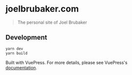 # joelbrubaker.com

> The personal site of Joel Brubaker

## Development

```bash
yarn dev
yarn build
```

Built with VuePress. For more details, please see VuePress's [documentation](https://v1.vuepress.vuejs.org/).
